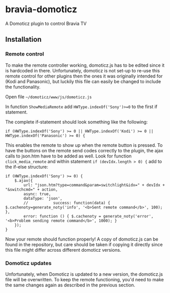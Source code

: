 # bravia-domoticz
A Domoticz plugin to control Bravia TV

## Installation

### Remote control
To make the remote controller working, domoticz.js has to be edited since it is hardcoded in there. Unfortunately, domoticz is not set-up to re-use this remote control for other plugins then the ones it was originally intended for (Kodi and Panasonic), but luckily this file can easily be changed to include the functionality.

Open file `~/domoticz/www/js/domoticz.js`

In function `ShowMediaRemote` add `HWType.indexOf('Sony')>=0`  to the first if statement.

The complete if-statement should look something like the following:

    if (HWType.indexOf('Sony') >= 0 || HWType.indexOf('Kodi') >= 0 || HWType.indexOf('Panasonic') >= 0) {

This enables the remote to show up when the remote button is pressed.
To have the buttons on the remote send codes correctly to the plugin, the ajax calls to json.htm have to be added as well. Look for function `click_media_remote` and within statement `if (devIdx.length > 0) {` add to the if-else structure:

    if (HWType.indexOf('Sony') >= 0) {
        $.ajax({
            url: "json.htm?type=command&param=switchlight&idx=" + devIdx + "&switchcmd=" + action,
			async: true,
			dataType: 'json',
			//			 success: function(data) { $.cachenoty=generate_noty('info', '<b>Sent remote command</b>', 100); },
			error: function () { $.cachenoty = generate_noty('error', '<b>Problem sending remote command</b>', 1000); }
		});
    }
Now your remote should function properly! A copy of domoticz.js can be found in the repository, but care should be taken if copying it directly since this file might differ across different domoticz versions.

### Domoticz updates
Unfortunately, when Domoticz is updated to a new version, the domoticz.js file will be overwritten. To keep the remote functioning, you'd need to make the same changes again as described in the previous section.
